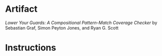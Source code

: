 Artifact
========

_Lower Your Guards: A Compositional Pattern-Match Coverage Checker_ by Sebastian Graf, Simon Peyton Jones, and Ryan G. Scott

# Instructions

